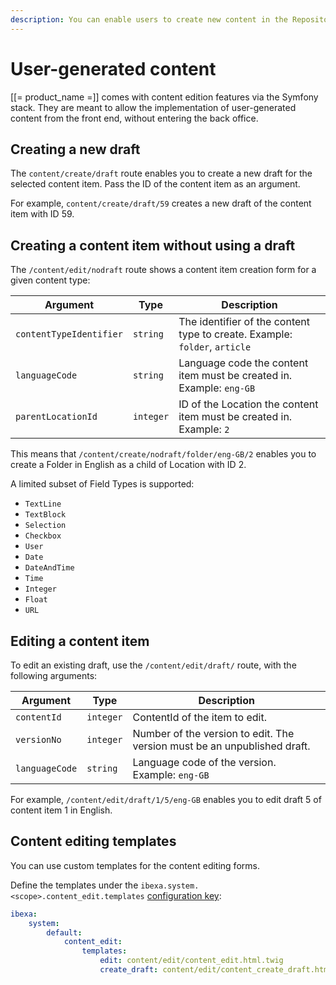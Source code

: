 ```yaml
---
description: You can enable users to create new content in the Repository by using forms available in the front end of the site.
---
```


# User-generated content

[[= product_name =]] comes with content edition features via the Symfony stack.
They are meant to allow the implementation of user-generated content from the front end, without entering the back office.

## Creating a new draft

The `content/create/draft` route enables you to create a new draft for the selected content item.
Pass the ID of the content item as an argument.

For example, `content/create/draft/59` creates a new draft of the content item with ID 59.

## Creating a content item without using a draft

The `/content/edit/nodraft` route shows a content item creation form for a given content type:

| Argument                | Type      | Description                                                                |
|-------------------------|-----------|----------------------------------------------------------------------------|
| `contentTypeIdentifier` | `string`  | The identifier of the content type to create. Example: `folder`, `article` |
| `languageCode`          | `string`  | Language code the content item must be created in. Example: `eng-GB`       |
| `parentLocationId`      | `integer` | ID of the Location the content item must be created in. Example: `2`       |

This means that `/content/create/nodraft/folder/eng-GB/2` enables you to create a Folder in English as a child of Location with ID 2.

A limited subset of Field Types is supported:

- `TextLine`
- `TextBlock`
- `Selection`
- `Checkbox`
- `User`
- `Date`
- `DateAndTime`
- `Time`
- `Integer`
- `Float`
- `URL`

## Editing a content item

To edit an existing draft, use the `/content/edit/draft/` route, with the following arguments:

| Argument                | Type      | Description                                                              |
|-------------------------|-----------|--------------------------------------------------------------------------|
| `contentId`             | `integer` | ContentId of the item to edit.                                           |
| `versionNo`             | `integer` | Number of the version to edit. The version must be an unpublished draft. |
| `languageCode`          | `string`  | Language code of the version. Example: `eng-GB`                          |

For example, `/content/edit/draft/1/5/eng-GB` enables you to edit draft 5 of content item 1 in English.

## Content editing templates

You can use custom templates for the content editing forms.

Define the templates under the `ibexa.system.<scope>.content_edit.templates` [configuration key](configuration.md#configuration-files):

``` yaml
ibexa:
    system:
        default:
            content_edit:
                templates:
                    edit: content/edit/content_edit.html.twig
                    create_draft: content/edit/content_create_draft.html.twig
```
